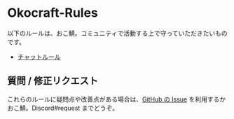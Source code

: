 # Okocraft-Rules

以下のルールは、おこ鯖。コミュニティで活動する上で守っていただきたいものです。

- [チャットルール](chat-rule.md)

## 質問 / 修正リクエスト

これらのルールに疑問点や改善点がある場合は、[GitHub の Issue](https://github.com/okocraft/Okocraft-Rules/issues/new) を利用するかおこ鯖。Discord#request までどうぞ。
